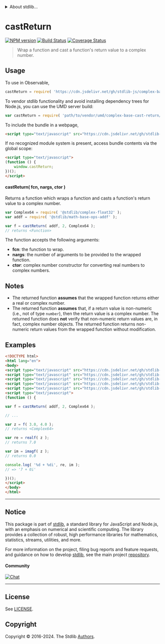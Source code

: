 <!--

@license Apache-2.0

Copyright (c) 2022 The Stdlib Authors.

Licensed under the Apache License, Version 2.0 (the "License");
you may not use this file except in compliance with the License.
You may obtain a copy of the License at

   http://www.apache.org/licenses/LICENSE-2.0

Unless required by applicable law or agreed to in writing, software
distributed under the License is distributed on an "AS IS" BASIS,
WITHOUT WARRANTIES OR CONDITIONS OF ANY KIND, either express or implied.
See the License for the specific language governing permissions and
limitations under the License.

-->


<details>
  <summary>
    About stdlib...
  </summary>
  <p>We believe in a future in which the web is a preferred environment for numerical computation. To help realize this future, we've built stdlib. stdlib is a standard library, with an emphasis on numerical and scientific computation, written in JavaScript (and C) for execution in browsers and in Node.js.</p>
  <p>The library is fully decomposable, being architected in such a way that you can swap out and mix and match APIs and functionality to cater to your exact preferences and use cases.</p>
  <p>When you use stdlib, you can be absolutely certain that you are using the most thorough, rigorous, well-written, studied, documented, tested, measured, and high-quality code out there.</p>
  <p>To join us in bringing numerical computing to the web, get started by checking us out on <a href="https://github.com/stdlib-js/stdlib">GitHub</a>, and please consider <a href="https://opencollective.com/stdlib">financially supporting stdlib</a>. We greatly appreciate your continued support!</p>
</details>

# castReturn

[![NPM version][npm-image]][npm-url] [![Build Status][test-image]][test-url] [![Coverage Status][coverage-image]][coverage-url] <!-- [![dependencies][dependencies-image]][dependencies-url] -->

> Wrap a function and cast a function's return value to a complex number.

<!-- Section to include introductory text. Make sure to keep an empty line after the intro `section` element and another before the `/section` close. -->

<section class="intro">

</section>

<!-- /.intro -->

<!-- Package usage documentation. -->



<section class="usage">

## Usage

To use in Observable,

```javascript
castReturn = require( 'https://cdn.jsdelivr.net/gh/stdlib-js/complex-base-cast-return@umd/browser.js' )
```

To vendor stdlib functionality and avoid installing dependency trees for Node.js, you can use the UMD server build:

```javascript
var castReturn = require( 'path/to/vendor/umd/complex-base-cast-return/index.js' )
```

To include the bundle in a webpage,

```html
<script type="text/javascript" src="https://cdn.jsdelivr.net/gh/stdlib-js/complex-base-cast-return@umd/browser.js"></script>
```

If no recognized module system is present, access bundle contents via the global scope:

```html
<script type="text/javascript">
(function () {
    window.castReturn;
})();
</script>
```

#### castReturn( fcn, nargs, ctor )

Returns a function which wraps a function and casts a function's return value to a complex number.

```javascript
var Complex64 = require( '@stdlib/complex-float32' );
var addf = require( '@stdlib/math-base-ops-addf' );

var f = castReturn( addf, 2, Complex64 );
// returns <Function>
```

The function accepts the following arguments:

-   **fcn**: the function to wrap.
-   **nargs**: the number of arguments to be provided to the wrapped function.
-   **ctor**: complex number constructor for converting real numbers to complex numbers.

</section>

<!-- /.usage -->

<!-- Package usage notes. Make sure to keep an empty line after the `section` element and another before the `/section` close. -->

<section class="notes">

## Notes

-   The returned function **assumes** that the wrapped function returns either a real or complex number.
-   The returned function **assumes** that, if a return value is non-numeric (i.e., not of type `number`), then the return value is a complex number. The returned function does **not** verify that non-numeric return values are, in fact, complex number objects. The returned function returns non-numeric return values from the wrapped function without modification.

</section>

<!-- /.notes -->

<!-- Package usage examples. -->

<section class="examples">

## Examples

<!-- eslint no-undef: "error" -->

```html
<!DOCTYPE html>
<html lang="en">
<body>
<script type="text/javascript" src="https://cdn.jsdelivr.net/gh/stdlib-js/complex-float32@umd/browser.js"></script>
<script type="text/javascript" src="https://cdn.jsdelivr.net/gh/stdlib-js/math-base-ops-addf@umd/browser.js"></script>
<script type="text/javascript" src="https://cdn.jsdelivr.net/gh/stdlib-js/complex-realf@umd/browser.js"></script>
<script type="text/javascript" src="https://cdn.jsdelivr.net/gh/stdlib-js/complex-imagf@umd/browser.js"></script>
<script type="text/javascript" src="https://cdn.jsdelivr.net/gh/stdlib-js/complex-base-cast-return@umd/browser.js"></script>
<script type="text/javascript">
(function () {

var f = castReturn( addf, 2, Complex64 );

// ...

var z = f( 3.0, 4.0 );
// returns <Complex64>

var re = realf( z );
// returns 7.0

var im = imagf( z );
// returns 0.0

console.log( '%d + %di', re, im );
// => '7 + 0i'

})();
</script>
</body>
</html>
```

</section>

<!-- /.examples -->

<!-- Section to include cited references. If references are included, add a horizontal rule *before* the section. Make sure to keep an empty line after the `section` element and another before the `/section` close. -->

<section class="references">

</section>

<!-- /.references -->

<!-- Section for related `stdlib` packages. Do not manually edit this section, as it is automatically populated. -->

<section class="related">

</section>

<!-- /.related -->

<!-- Section for all links. Make sure to keep an empty line after the `section` element and another before the `/section` close. -->


<section class="main-repo" >

* * *

## Notice

This package is part of [stdlib][stdlib], a standard library for JavaScript and Node.js, with an emphasis on numerical and scientific computing. The library provides a collection of robust, high performance libraries for mathematics, statistics, streams, utilities, and more.

For more information on the project, filing bug reports and feature requests, and guidance on how to develop [stdlib][stdlib], see the main project [repository][stdlib].

#### Community

[![Chat][chat-image]][chat-url]

---

## License

See [LICENSE][stdlib-license].


## Copyright

Copyright &copy; 2016-2024. The Stdlib [Authors][stdlib-authors].

</section>

<!-- /.stdlib -->

<!-- Section for all links. Make sure to keep an empty line after the `section` element and another before the `/section` close. -->

<section class="links">

[npm-image]: http://img.shields.io/npm/v/@stdlib/complex-base-cast-return.svg
[npm-url]: https://npmjs.org/package/@stdlib/complex-base-cast-return

[test-image]: https://github.com/stdlib-js/complex-base-cast-return/actions/workflows/test.yml/badge.svg?branch=v0.2.0
[test-url]: https://github.com/stdlib-js/complex-base-cast-return/actions/workflows/test.yml?query=branch:v0.2.0

[coverage-image]: https://img.shields.io/codecov/c/github/stdlib-js/complex-base-cast-return/main.svg
[coverage-url]: https://codecov.io/github/stdlib-js/complex-base-cast-return?branch=main

<!--

[dependencies-image]: https://img.shields.io/david/stdlib-js/complex-base-cast-return.svg
[dependencies-url]: https://david-dm.org/stdlib-js/complex-base-cast-return/main

-->

[chat-image]: https://img.shields.io/gitter/room/stdlib-js/stdlib.svg
[chat-url]: https://app.gitter.im/#/room/#stdlib-js_stdlib:gitter.im

[stdlib]: https://github.com/stdlib-js/stdlib

[stdlib-authors]: https://github.com/stdlib-js/stdlib/graphs/contributors

[umd]: https://github.com/umdjs/umd
[es-module]: https://developer.mozilla.org/en-US/docs/Web/JavaScript/Guide/Modules

[deno-url]: https://github.com/stdlib-js/complex-base-cast-return/tree/deno
[deno-readme]: https://github.com/stdlib-js/complex-base-cast-return/blob/deno/README.md
[umd-url]: https://github.com/stdlib-js/complex-base-cast-return/tree/umd
[umd-readme]: https://github.com/stdlib-js/complex-base-cast-return/blob/umd/README.md
[esm-url]: https://github.com/stdlib-js/complex-base-cast-return/tree/esm
[esm-readme]: https://github.com/stdlib-js/complex-base-cast-return/blob/esm/README.md
[branches-url]: https://github.com/stdlib-js/complex-base-cast-return/blob/main/branches.md

[stdlib-license]: https://raw.githubusercontent.com/stdlib-js/complex-base-cast-return/main/LICENSE

</section>

<!-- /.links -->
